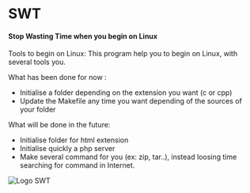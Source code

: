 # SWT
<h4>Stop Wasting Time when you begin on Linux</h4>

Tools to begin on Linux:
This program help you to begin on Linux, with several tools you.

What has been done for now :
- Initialise a folder depending on the extension you want (c or cpp)
- Update the Makefile any time you want depending of the sources of your folder

What will be done in the future:
- Initialise folder for html extension
- Initialise quickly a php server 
- Make several command for you (ex: zip, tar..), instead loosing time searching for command in Internet.

<img src="https://github.com/florianfrevol/SWT/tree/master/Img/test_image.png" alt="Logo SWT"/>
